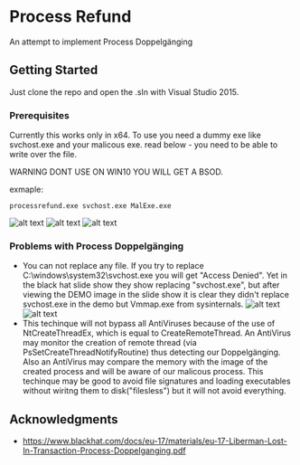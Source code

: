 # Process Refund

An attempt to implement Process Doppelgänging
## Getting Started

Just clone the repo and open the .sln with Visual Studio 2015.

### Prerequisites

Currently this works only in x64.
To use you need a dummy exe like svchost.exe and your malicous exe.
read below - you need to be able to write over the file.

WARNING DONT USE ON WIN10 YOU WILL GET A BSOD.

exmaple:

	processrefund.exe svchost.exe MalExe.exe
 ![alt text](https://raw.githubusercontent.com/spajed/processrefund/master/example.png)
 ![alt text](https://raw.githubusercontent.com/spajed/processrefund/master/modules.png)
 ![alt text](https://raw.githubusercontent.com/spajed/processrefund/master/memory.png)

### Problems with Process Doppelgänging
* You can not replace any file. If you try to replace  C:\windows\system32\svchost.exe you will get "Access Denied".
  Yet in the black hat slide show they show replacing "svchost.exe", but after viewing the DEMO image in the slide show
  it is clear they didn't replace svchost.exe in the demo but Vmmap.exe from sysinternals.
 ![alt text](https://raw.githubusercontent.com/spajed/processrefund/master/cheating.png) ![alt text](https://raw.githubusercontent.com/spajed/processrefund/master/cheating2.png)
* This techinque will not bypass all AntiViruses because of the use of NtCreateThreadEx, which is equal to CreateRemoteThread.
   An AntiVirus may monitor the creation of remote thread (via PsSetCreateThreadNotifyRoutine) thus detecting our Doppelgänging. Also an AntiVirus may compare the memory with the image of the created process and will be aware of our malicous process. This techinque may be good to avoid file signatures and loading executables without wiritng them to disk("filesless") but it will not avoid everything.
## Acknowledgments
* https://www.blackhat.com/docs/eu-17/materials/eu-17-Liberman-Lost-In-Transaction-Process-Doppelganging.pdf
